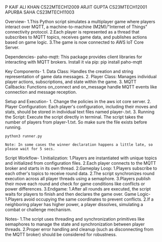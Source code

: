 P KAIF ALI KHAN CS22MTECH12009
ARJIT GUPTA CS23MTECH12001
APURBA SAHA CS23MTECH11003

Overview-
	1.This Python script simulates a multiplayer game where players interact over MQTT, a machine-to-machine (M2M)/"Internet of Things" connectivity protocol. 
	2.Each player is represented as a thread that subscribes to MQTT topics, receives game data, and publishes actions based on game logic.
	3.The game is now connected to AWS IoT Core Server.

Dependencies-
	paho-mqtt: This package provides client libraries for interacting with MQTT brokers. Install it via pip:
	pip install paho-mqtt

Key Components-
	1. Data Class: Handles the creation and string representation of game data messages.
	2. Player Class: Manages individual player actions, subscriptions, and state within the game.
	3. MQTT Callbacks: Functions on_connect and on_message handle MQTT events like connection and message reception.

Setup and Execution-
	1. Change the policies in the aws iot core server.
	2. Player Configuration: Each player's configuration, including their moves and stats, should be stored in individual text files named player-<id>.txt.
	3. Running the Script: Execute the script directly in terminal. The script takes the number of players from player-1.txt. So make sure the file exists before running.

	python3 runner.py

	Note: In some cases the winner declaration happens a little late, so please wait for 5 secs.

Script Workflow-
	1.Initialization:
		1.Players are instantiated with unique topics and initialized from configuration files.
		2.Each player connects to the MQTT broker and starts in its own thread.
	2.Gameplay Loop:
		1.Players subscribe to each other's topics to receive round data.
		2.The script synchronizes round execution across all player threads using a semaphore.
		3.Players publish their move each round and check for game conditions like conflicts or power differences.
	3.Endgame:
		1.After all rounds are executed, the script waits for players to finish and then declares the game over.
Game Logic-
	1.Players avoid occupying the same coordinates to prevent conflicts.
	2.If a neighboring player has higher power, a player dissolves, simulating a combat or challenge mechanism.

Notes-
	1.The script uses threading and synchronization primitives like semaphores to manage the state and synchronization between player threads.
	2.Proper error handling and cleanup (such as disconnecting from the MQTT broker) should be considered for robustness.
